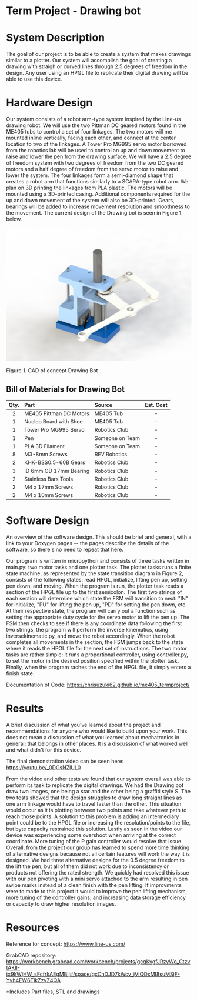 # Term Project - Drawing bot

# System Description

The goal of our project is to be able to create a system that makes drawings similar to a plotter. Our system will accomplish the goal of creating a drawing with straigh or curved lines through 2.5 degrees of freedom in the design. Any user using an HPGL file to replicate their digital drawing will be able to use this device.


# Hardware Design

Our system consists of a robot arm-type system inspired by the Line-us drawing robot. We will use the two Pittman DC geared motors found in the ME405 tubs to control a set of four linkages. The two motors will me mounted inline vertically, facing each other, and connect at the center location to two of the linkages. A Tower Pro MG995 servo motor borrowed from the robotics lab will be used to control an up and down movement to raise and lower the pen from the drawing surface. We will have a 2.5 degree of freedom system with two degrees of freedom from the two DC geared motors and a half degree of freedom from the servo motor to raise and lower the system. The four linkages form a semi-diamond shape that creates a robot arm that functions similarly to a SCARA-type robot arm. We plan on 3D printing the linkages from PLA plastic. The motors will be mounted using a 3D-printed casing. Additional components required for the up and down movement of the system will also be 3D-printed. Gears, bearings will be added to increase movement resolution and smoothness to the movement. The current design of the Drawing bot is seen in Figure 1. below.


![test](CAD.JPG)

Figure 1. CAD of concept Drawing Bot

## Bill of Materials for Drawing Bot

| Qty. | Part                    | Source                | Est. Cost |
|:----:|:----------------------  |:----------------------|:---------:|
|  2   | ME405 Pittman DC Motors | ME405 Tub             |     -     |
|  1   | Nucleo Board with Shoe  | ME405 Tub             |     -     |
|  1   | Tower Pro MG995 Servo   | Robotics Club         |     -     |
|  1   | Pen                     | Someone on Team       |     -     |
|  1   | PLA 3D Filament         | Someone on Team       |     -     |
|  8   | M3-8mm Screws           | REV Robotics          |     -     |
|  2   | KHK-BSS0.5-60B Gears    | Robotics Club         |     -     |
|  3   | ID 6mm OD 17mm Bearing  | Robotics Club         |     -     |
|  2   | Stainless Bars Tools    | Robotics Club         |     -     |
|  2   | M4 x 17mm Screws        | Robotics Club         |     -     |
|  2   | M4 x 10mm Screws        | Robotics Club         |     -     |

# Software Design
An overview of the software design. This should be brief and general, with a link to your Doxygen pages -- the pages describe the details of the software, so there's no need to repeat that here.

Our program is written in micropython and consists of three tasks written in main.py: two motor tasks and one plotter task. The plotter tasks runs a finite state machine, as represented by the state transition diagram in Figure 2, consists of the following states: read HPGL, initialize, lifting pen up, setting pen down, and moving. When the program is run, the plotter task reads a section of the HPGL file up to the first semicolon. The first two strings of each section will determine which state the FSM will transition to next: "IN" for initialize, "PU" for lifting the pen up, "PD" for setting the pen down, etc. At their respective state, the program will carry out a function such as setting the appropriate duty cycle for the servo motor to lift the pen up. The FSM then checks to see if there is any coordinate data following the first two strings, the program will perform the inverse kinematics, using inversekinematic.py, and move the robot accordingly. When the robot completes all movements in the section, the FSM jumps back to the state where it reads the HPGL file for the next set of instructions. The two motor tasks are rather simple: it runs a proportional controller, using controller.py, to set the motor in the desired position specified within the plotter task. Finally, when the program raches the end of the HPGL file, it simply enters a finish state. 

Documentation of Code: https://chrisuzuki62.github.io/me405_termproject/

# Results
A brief discussion of what you've learned about the project and recommendations for anyone who would like to build upon your work. This does not mean a discussion of what you learned about mechatronics in general; that belongs in other places.  It is a discussion of what worked well and what didn't for this device.

The final demonstration video can be seen here: https://youtu.be/_0DGsNZlUL0

From the video and other tests we found that our system overall was able to perform its task to replicate the digital drawings. We had the Drawing bot draw two images, one being a star and the other being a graffiti style S. The two tests showed that the design struggles to draw long straight lines as one arm linkage would have to travel faster than the other. This situation would occur as it is plotting between two points and take whatever path to reach those points. A solution to this problem is adding an intermediary point could be to the HPGL file or increasing the resolution/points to the file, but byte capacity restrained this solution. Lastly as seen in the video our device was experiencing some overshoot when arriving at the correct coordinate. More tuning of the P gain controller would resolve that issue.
Overall, from the project our group has learned to spend more time thinking of alternative designs because not all certain features will work the way it is designed. We had three alternative designs for the 0.5 degree freedom to the lift the pen, but all of them did not work due to inconsistency or products not offering the rated strength. We quickly had resolved this issue with our pen pivoting with a mini servo attached to the arm resulting in pen swipe marks instead of a clean finish with the pen lifting. If improvments were to made to this project it would to improve the pen lifting mechanism, more tuning of the controller gains, and increasing data storage efficiency or capacity to draw higher resolution images.

# Resources
Reference for concept: https://www.line-us.com/

GrabCAD repository: https://workbench.grabcad.com/workbench/projects/gcqKvgfJRzyWo_CtzvtAKlI-tx9kWjHW_sFcfrkAEgMBij#/space/gcChDJD7kWcv_jVIQOxMI8suMSjF-Yvh4EW6TlkZzvZ4QA

*Includes Part files, STL and drawings
